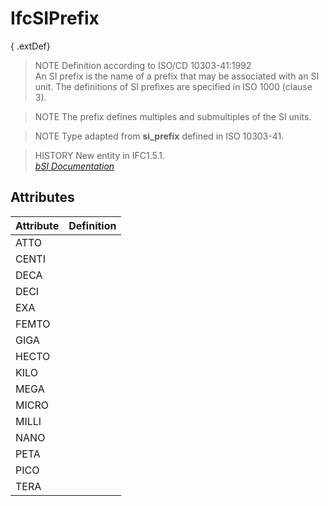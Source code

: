 IfcSIPrefix
===========
{ .extDef}  
> NOTE  Definition according to ISO/CD 10303-41:1992  
> An SI prefix is the name of a prefix that may be associated with an SI unit.
> The definitions of SI prefixes are specified in ISO 1000 (clause 3).  
  
> NOTE  The prefix defines multiples and submultiples of the SI units.  
  
> NOTE  Type adapted from **si_prefix** defined in ISO 10303-41.  
  
> HISTORY  New entity in IFC1.5.1.  
[ _bSI
Documentation_](https://standards.buildingsmart.org/IFC/DEV/IFC4_2/FINAL/HTML/schema/ifcmeasureresource/lexical/ifcsiprefix.htm)


Attributes
----------
| Attribute   | Definition   |
|-------------|--------------|
| ATTO        |              |
| CENTI       |              |
| DECA        |              |
| DECI        |              |
| EXA         |              |
| FEMTO       |              |
| GIGA        |              |
| HECTO       |              |
| KILO        |              |
| MEGA        |              |
| MICRO       |              |
| MILLI       |              |
| NANO        |              |
| PETA        |              |
| PICO        |              |
| TERA        |              |
